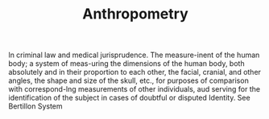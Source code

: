 ---
title: Anthropometry
permalink: "/definitions/anthropometry.html"
body: ln criminal law and medical jurisprudence. The measure-inent of the human body;
  a system of meas-uring the dimensions of the human body, both absolutely and in
  their proportion to each other, the facial, cranial, and other angles, the shape
  and size of the skull, etc., for purposes of comparison with correspond-lng measurements
  of other individuals, aud serving for the identification of the subject in cases
  of doubtful or disputed Identity. See Bertillon System
published_at: '2018-07-07'
layout: post
---